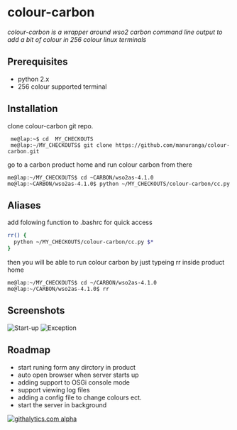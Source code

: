 colour-carbon
=============

*colour-carbon is a wrapper around wso2 carbon command line output to add a bit of colour in 256 colour linux terminals*

## Prerequisites

* python 2.x
* 256 colour supported terminal

## Installation

clone colour-carbon git repo.

     me@lap:~$ cd  MY_CHECKOUTS
     me@lap:~/MY_CHECKOUTS$ git clone https://github.com/manuranga/colour-carbon.git
     
go to a carbon product home and run colour carbon from there

    me@lap:~/MY_CHECKOUTS$ cd ~CARBON/wso2as-4.1.0
    me@lap:~CARBON/wso2as-4.1.0$ python ~/MY_CHECKOUTS/colour-carbon/cc.py
    
## Aliases
    
add folowing function to .bashrc for quick access

```sh
rr() {
  python ~/MY_CHECKOUTS/colour-carbon/cc.py $*
}
```

then you will be able to run colour carbon by just typeing rr inside product home

    me@lap:~/MY_CHECKOUTS$ cd ~/CARBON/wso2as-4.1.0
    me@lap:~/CARBON/wso2as-4.1.0$ rr
    
## Screenshots


![Start-up](http://i.imgur.com/KKS6fbd.png "Server start up")
![Exception](http://i.imgur.com/AsfllIT.png "Exception")



## Roadmap

* start runing form any dirctory in product
* auto open browser when server starts up
* adding support to OSGi console mode
* support viewing log files
* adding a config file to change colours ect.
* start the server in background


[![githalytics.com alpha](https://cruel-carlota.pagodabox.com/b9f2ca743a1cf23125b0ca925b799cf9 "githalytics.com")](http://githalytics.com/manuranga/colour-carbon)
